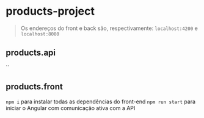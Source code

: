 # products-project

> Os endereços do front e back são, respectivamente: `localhost:4200` e `localhost:8080`

## products.api
``

## products.front
`npm i` para instalar todas as dependências do front-end
`npm run start` para iniciar o Angular com comunicação ativa com a API